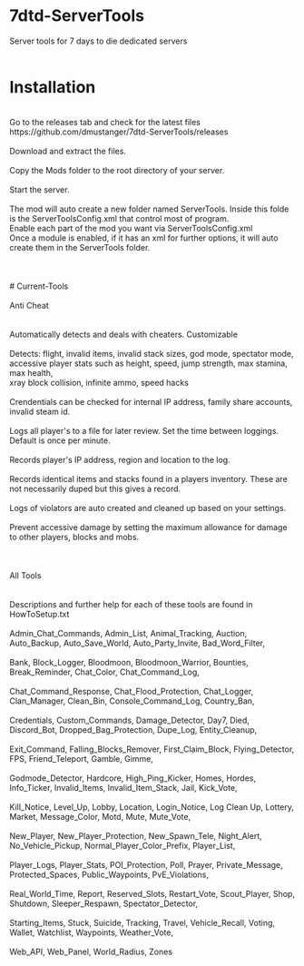 # 7dtd-ServerTools
Server tools for 7 days to die dedicated servers<br>
<br>
# Installation
<br>
Go to the releases tab and check for the latest files https://github.com/dmustanger/7dtd-ServerTools/releases <br>
<br>
Download and extract the files.<br>
<br>
Copy the Mods folder to the root directory of your server.<br>
<br>
Start the server.<br>
<br>
The mod will auto create a new folder named ServerTools. Inside this folde is the ServerToolsConfig.xml that control most of program.<br>
Enable each part of the mod you want via ServerToolsConfig.xml<br>
Once a module is enabled, if it has an xml for further options, it will auto create them in the ServerTools folder.<br>
<br>
<br>
<br>
# Current-Tools
<br>
<br>
Anti Cheat<br>
<br>
<br>
Automatically detects and deals with cheaters. Customizable<br>
<br>
Detects: flight, invalid items, invalid stack sizes, god mode, spectator mode, <br>
accessive player stats such as height, speed, jump strength, max stamina, max health, <br>
xray block collision, infinite ammo, speed hacks<br>
<br>
Crendentials can be checked for internal IP address, family share accounts, invalid steam id.<br>
<br>
Logs all player's to a file for later review. Set the time between loggings. Default is once per minute.<br>
<br>
Records player's IP address, region and location to the log.<br>
<br>
Records identical items and stacks found in a players inventory. These are not necessarily duped but this gives a record.<br>
<br>
Logs of violators are auto created and cleaned up based on your settings.<br>
<br>
Prevent accessive damage by setting the maximum allowance for damage to other players, blocks and mobs.<br>
<br>
<br>
<br>
All Tools<br>
<br>
<br>
Descriptions and further help for each of these tools are found in HowToSetup.txt
<br>
<br>
Admin_Chat_Commands, Admin_List, Animal_Tracking, Auction, Auto_Backup, Auto_Save_World, Auto_Party_Invite, Bad_Word_Filter,<br>
<br>
Bank, Block_Logger, Bloodmoon, Bloodmoon_Warrior, Bounties, Break_Reminder, Chat_Color, Chat_Command_Log,<br>
<br>
Chat_Command_Response, Chat_Flood_Protection, Chat_Logger, Clan_Manager, Clean_Bin, Console_Command_Log, Country_Ban,<br>
<br>
Credentials, Custom_Commands, Damage_Detector, Day7, Died, Discord_Bot, Dropped_Bag_Protection, Dupe_Log, Entity_Cleanup,<br>
<br>
Exit_Command, Falling_Blocks_Remover, First_Claim_Block, Flying_Detector, FPS, Friend_Teleport, Gamble, Gimme,<br>
<br>
Godmode_Detector, Hardcore, High_Ping_Kicker, Homes, Hordes, Info_Ticker, Invalid_Items, Invalid_Item_Stack, Jail, Kick_Vote,<br>
<br>
Kill_Notice, Level_Up, Lobby, Location, Login_Notice, Log Clean Up, Lottery, Market, Message_Color, Motd, Mute, Mute_Vote,<br>
<br>
New_Player, New_Player_Protection, New_Spawn_Tele, Night_Alert, No_Vehicle_Pickup, Normal_Player_Color_Prefix, Player_List,<br>
<br>
Player_Logs, Player_Stats, POI_Protection, Poll, Prayer, Private_Message, Protected_Spaces, Public_Waypoints, PvE_Violations,<br>
<br>
Real_World_Time, Report, Reserved_Slots, Restart_Vote, Scout_Player, Shop, Shutdown, Sleeper_Respawn, Spectator_Detector,<br>
<br>
Starting_Items, Stuck, Suicide, Tracking, Travel, Vehicle_Recall, Voting, Wallet, Watchlist, Waypoints, Weather_Vote,<br>
<br>
Web_API, Web_Panel, World_Radius, Zones<br>
<br>
<br> 
<br>
